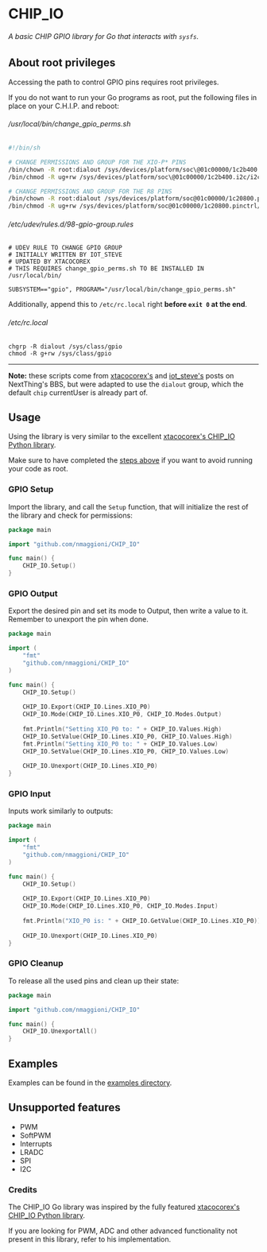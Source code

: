 # CHIP_IO
###### A basic CHIP GPIO library for Go that interacts with `sysfs`.

## About root privileges

Accessing the path to control GPIO pins requires root privileges.

If you do not want to run your Go programs as root, put the following files in place on your C.H.I.P. and reboot:

###### /usr/local/bin/change_gpio_perms.sh

```bash
#!/bin/sh

# CHANGE PERMISSIONS AND GROUP FOR THE XIO-P* PINS
/bin/chown -R root:dialout /sys/devices/platform/soc\@01c00000/1c2b400.i2c/i2c-2/2-0038/gpio
/bin/chmod -R ug+rw /sys/devices/platform/soc\@01c00000/1c2b400.i2c/i2c-2/2-0038/gpio

# CHANGE PERMISSIONS AND GROUP FOR THE R8 PINS
/bin/chown -R root:dialout /sys/devices/platform/soc@01c00000/1c20800.pinctrl/gpio
/bin/chmod -R ug+rw /sys/devices/platform/soc@01c00000/1c20800.pinctrl/gpio
```

###### /etc/udev/rules.d/98-gpio-group.rules

```text
# UDEV RULE TO CHANGE GPIO GROUP
# INITIALLY WRITTEN BY IOT_STEVE
# UPDATED BY XTACOCOREX
# THIS REQUIRES change_gpio_perms.sh TO BE INSTALLED IN /usr/local/bin/

SUBSYSTEM=="gpio", PROGRAM="/usr/local/bin/change_gpio_perms.sh"
```

Additionally, append this to `/etc/rc.local` right **before `exit 0` at the end**.

###### /etc/rc.local

```text
chgrp -R dialout /sys/class/gpio
chmod -R g+rw /sys/class/gpio
```

---

**Note:** these scripts come from [xtacocorex's](https://bbs.nextthing.co/t/gpio-handling-as-a-normal-currentUser/4311/4) and [iot_steve's](https://bbs.nextthing.co/t/gpio-handling-as-a-normal-user/4311/7) posts on NextThing's BBS, but were adapted to use the `dialout` group, which the default `chip` currentUser is already part of.

## Usage

Using the library is very similar to the excellent [xtacocorex's CHIP_IO Python library](https://github.com/xtacocorex/CHIP_IO).

Make sure to have completed the [steps above](#about-root-privileges) if you want to avoid running your code as root.

### GPIO Setup

Import the library, and call the `Setup` function, that will initialize the rest of the library and check for permissions:

```go
package main

import "github.com/nmaggioni/CHIP_IO"

func main() {
    CHIP_IO.Setup()
}
```

### GPIO Output

Export the desired pin and set its mode to Output, then write a value to it. Remember to unexport the pin when done.

```go
package main

import (
    "fmt"
    "github.com/nmaggioni/CHIP_IO"
)

func main() {
    CHIP_IO.Setup()
	
    CHIP_IO.Export(CHIP_IO.Lines.XIO_P0)
    CHIP_IO.Mode(CHIP_IO.Lines.XIO_P0, CHIP_IO.Modes.Output)
	
    fmt.Println("Setting XIO_P0 to: " + CHIP_IO.Values.High)
    CHIP_IO.SetValue(CHIP_IO.Lines.XIO_P0, CHIP_IO.Values.High)
    fmt.Println("Setting XIO_P0 to: " + CHIP_IO.Values.Low)
    CHIP_IO.SetValue(CHIP_IO.Lines.XIO_P0, CHIP_IO.Values.Low)
    
    CHIP_IO.Unexport(CHIP_IO.Lines.XIO_P0)
}
```

### GPIO Input

Inputs work similarly to outputs:

```go
package main

import (
    "fmt"
    "github.com/nmaggioni/CHIP_IO"
)

func main() {
    CHIP_IO.Setup()
	
    CHIP_IO.Export(CHIP_IO.Lines.XIO_P0)
    CHIP_IO.Mode(CHIP_IO.Lines.XIO_P0, CHIP_IO.Modes.Input)
	
    fmt.Println("XIO_P0 is: " + CHIP_IO.GetValue(CHIP_IO.Lines.XIO_P0))
	
    CHIP_IO.Unexport(CHIP_IO.Lines.XIO_P0)
}
```

### GPIO Cleanup

To release all the used pins and clean up their state:

```go
package main

import "github.com/nmaggioni/CHIP_IO"

func main() {
    CHIP_IO.UnexportAll()
}
```

## Examples

Examples can be found in the [examples directory](https://github.com/nmaggioni/CHIP_IO/tree/master/examples).

## Unsupported features

+ PWM
+ SoftPWM
+ Interrupts
+ LRADC
+ SPI
+ I2C

### Credits

The CHIP_IO Go library was inspired by the fully featured [xtacocorex's CHIP_IO Python library](https://github.com/xtacocorex/CHIP_IO).

If you are looking for PWM, ADC and other advanced functionality not present in this library, refer to his implementation.